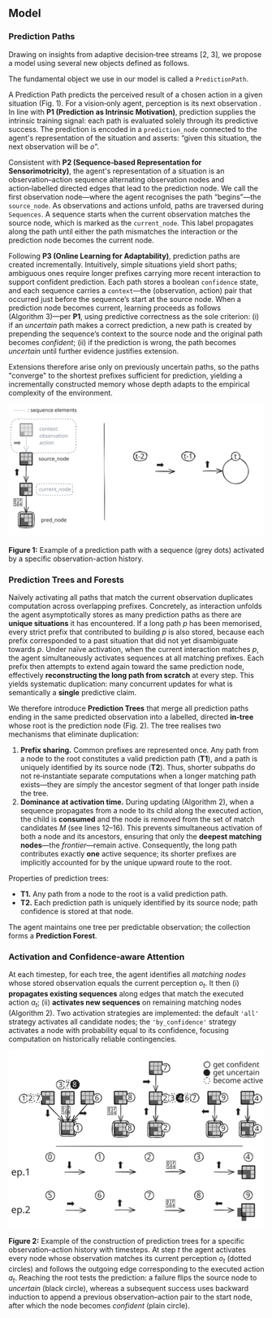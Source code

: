 ## Model

### Prediction Paths

Drawing on insights from adaptive decision‑tree streams [2, 3], we propose a model using several new objects defined as follows.

The fundamental object we use in our model is called a `PredictionPath`.

A Prediction Path predicts the perceived result of a chosen action in a given situation (Fig. 1). For a vision‑only agent, perception is its next observation . In line with **P1 (Prediction as Intrinsic Motivation)**, prediction supplies the intrinsic training signal: each path is evaluated solely through its predictive success. The prediction is encoded in a `prediction_node` connected to the agent's representation of the situation and asserts: “given this situation, the next observation will be $o$”.

Consistent with **P2 (Sequence‑based Representation for Sensorimotricity)**, the agent's representation of a situation is an observation–action sequence alternating observation nodes and action‑labelled directed edges that lead to the prediction node. We call the first observation node—where the agent recognises the path “begins”—the `source_node`. As observations and actions unfold, paths are traversed during `Sequences`. A sequence starts when the current observation matches the source node, which is marked as the `current_node`. This label propagates along the path until either the path mismatches the interaction or the prediction node becomes the current node.

Following **P3 (Online Learning for Adaptability)**, prediction paths are created incrementally. Intuitively, simple situations yield short paths; ambiguous ones require longer prefixes carrying more recent interaction to support confident prediction. Each path stores a boolean `confidence` state, and each sequence carries a `context`—the (observation, action) pair that occurred just before the sequence’s start at the source node. When a prediction node becomes current, learning proceeds as follows (Algorithm 3)—per **P1**, using predictive correctness as the sole criterion: (i) if an *uncertain* path makes a correct prediction, a new path is created by prepending the sequence’s context to the source node and the original path becomes *confident*; (ii) if the prediction is wrong, the path becomes *uncertain* until further evidence justifies extension.

Extensions therefore arise only on previously uncertain paths, so the paths "converge" to the shortest prefixes sufficient for prediction, yielding a incrementally constructed memory whose depth adapts to the empirical complexity of the environment.

![Example of a prediction path with a sequence (grey dots) activated by a specific observation-action history.](docs/img/prediction_path.svg)

**Figure 1:** Example of a prediction path with a sequence (grey dots) activated by a specific observation-action history.

### Prediction Trees and Forests

Naïvely activating all paths that match the current observation duplicates computation across overlapping prefixes. Concretely, as interaction unfolds the agent asymptotically stores as many prediction paths as there are **unique situations** it has encountered. If a long path $p$ has been memorised, every strict prefix that contributed to building $p$ is also stored, because each prefix corresponded to a past situation that did not yet disambiguate towards $p$. Under naïve activation, when the current interaction matches $p$, the agent simultaneously activates sequences at all matching prefixes. Each prefix then attempts to extend again toward the same prediction node, effectively **reconstructing the long path from scratch** at every step. This yields systematic duplication: many concurrent updates for what is semantically a **single** predictive claim.

We therefore introduce **Prediction Trees** that merge all prediction paths ending in the same predicted observation into a labelled, directed **in‑tree** whose root is the prediction node (Fig. 2). The tree realises two mechanisms that eliminate duplication:

1. **Prefix sharing.** Common prefixes are represented once. Any path from a node to the root constitutes a valid prediction path (**T1**), and a path is uniquely identified by its source node (**T2**). Thus, shorter subpaths do not re‑instantiate separate computations when a longer matching path exists—they are simply the ancestor segment of that longer path inside the tree.
2. **Dominance at activation time.** During updating (Algorithm 2), when a sequence propagates from a node to its child along the executed action, the child is **consumed** and the node is removed from the set of match candidates $M$ (see lines 12–16). This prevents simultaneous activation of both a node and its ancestors, ensuring that only the **deepest matching nodes**—the *frontier*—remain active. Consequently, the long path contributes exactly **one** active sequence; its shorter prefixes are implicitly accounted for by the unique upward route to the root.

Properties of prediction trees:
- **T1.** Any path from a node to the root is a valid prediction path.
- **T2.** Each prediction path is uniquely identified by its source node; path confidence is stored at that node.

The agent maintains one tree per predictable observation; the collection forms a **Prediction Forest**.

### Activation and Confidence‑aware Attention

At each timestep, for each tree, the agent identifies all *matching nodes* whose stored observation equals the current perception $o_t$. It then (i) **propagates existing sequences** along edges that match the executed action $a_t$; (ii) **activates new sequences** on remaining matching nodes (Algorithm 2). Two activation strategies are implemented: the default `'all'` strategy activates all candidate nodes; the `'by_confidence'` strategy activates a node with probability equal to its confidence, focusing computation on historically reliable contingencies.

![Example of the construction of prediction trees for a specific observation–action history with timesteps.](docs/img/prediction_trees.svg)

**Figure 2:** Example of the construction of prediction trees for a specific observation–action history with timesteps. At step $t$ the agent activates every node whose observation matches its current perception $o_t$ (dotted circles) and follows the outgoing edge corresponding to the executed action $a_t$. Reaching the root tests the prediction: a failure flips the source node to *uncertain* (black circle), whereas a subsequent success uses backward induction to append a previous observation–action pair to the start node, after which the node becomes *confident* (plain circle).